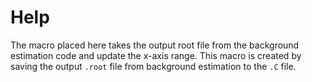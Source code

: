 # Help

The macro placed here takes the output root file from the background estimation code and update the x-axis range. This macro is created by saving the output `.root` file from background estimation to the `.C` file.
